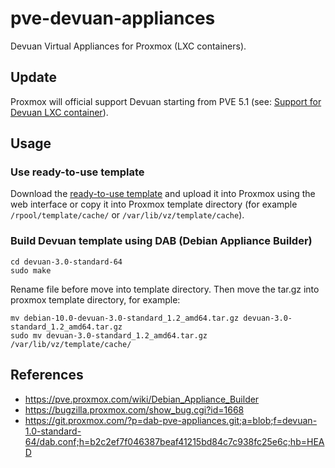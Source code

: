 # pve-devuan-appliances

Devuan Virtual Appliances for Proxmox (LXC containers).

## Update

Proxmox will official support Devuan starting from PVE 5.1 (see: [Support for Devuan LXC container](https://bugzilla.proxmox.com/show_bug.cgi?id=1668)).

## Usage

### Use ready-to-use template

Download the [ready-to-use template](https://github.com/siddolo/pve-devuan-appliances/releases) and upload it into Proxmox using the web interface or copy it into Proxmox template directory (for example `/rpool/template/cache/` or `/var/lib/vz/template/cache`).

### Build Devuan template using DAB (Debian Appliance Builder)

```shell
cd devuan-3.0-standard-64
sudo make
```

Rename file before move into template directory.
Then move the tar.gz into proxmox template directory, for example:

```shell
mv debian-10.0-devuan-3.0-standard_1.2_amd64.tar.gz devuan-3.0-standard_1.2_amd64.tar.gz
sudo mv devuan-3.0-standard_1.2_amd64.tar.gz /var/lib/vz/template/cache/
```

## References

* https://pve.proxmox.com/wiki/Debian_Appliance_Builder
* https://bugzilla.proxmox.com/show_bug.cgi?id=1668
* https://git.proxmox.com/?p=dab-pve-appliances.git;a=blob;f=devuan-1.0-standard-64/dab.conf;h=b2c2ef7f046387beaf41215bd84c7c938fc25e6c;hb=HEAD
